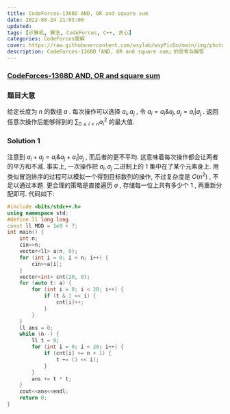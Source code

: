 ```yaml
---
title: CodeForces-1368D AND, OR and square sum 
date: 2022-08-24 21:03:00
updated:
tags: [计算机, 算法, CodeForces, C++, 贪心]
categories: CodeForces题解
cover: https://raw.githubusercontent.com/wsylab/wsyPicGo/main/img/photo-1629706168156-d2d0558c972e.avif
description: CodeForces-1368D「AND, OR and square sum」的思考与解答
---
```

### [CodeForces-1368D AND, OR and square sum](https://codeforces.com/problemset/problem/1368/D)
### 题目大意
给定长度为 $n$ 的数组 $a$ . 每次操作可以选择 $a_i, a_j$ , 令 $a_i = a_i \& a_j, a_j = a_i | a_j$ . 返回任意次操作后能够得到的 $\sum_{0\leq i< n} a_i^2$ 的最大值.
### Solution 1
注意到 $a_i + a_j = a_i \& a_j + a_i | a_j$ , 而后者的更不平均. 这意味着每次操作都会让两者的平方和不减. 事实上, 一次操作把 $a_i, a_j$ 二进制上的 $1$ 集中在了某个元素身上. 用类似冒泡排序的过程可以模拟一个得到目标数列的操作, 不过复杂度是 $O(n^2)$ , 不足以通过本题. 更合理的策略是直接遍历 $a$ , 存储每一位上共有多少个 $1$ , 再重新分配即可.
代码如下:
```C++
#include <bits/stdc++.h>
using namespace std;
#define ll long long
const ll MOD = 1e9 + 7;
int main() {
    int n;
    cin>>n;
    vector<ll> a(n, 0);
    for (int i = 0; i < n; i++) {
        cin>>a[i];
    }
    vector<int> cnt(20, 0);
    for (auto t: a) {
        for (int i = 0; i < 20; i++) {
            if (t & 1 << i) {
                cnt[i]++;
            }
        }
    }
    ll ans = 0;
    while (n--) {
        ll t = 0;
        for (int i = 0; i < 20; i++) {
            if (cnt[i] >= n + 1) {
                t += (1 << i);
            }
        }
        ans += t * t;
    }
    cout<<ans<<endl;
    return 0;
}
```
